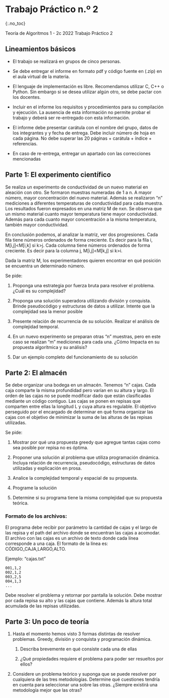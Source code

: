 Trabajo Práctico n.º 2
======================
{:.no_toc}

Teoría de Algoritmos 1 - 2c 2022
Trabajo Práctico 2

## Lineamientos básicos

- El trabajo se realizará en grupos de cinco personas.

- Se debe entregar el informe en formato pdf y código fuente en (.zip) en el aula virtual de la materia.

- El lenguaje de implementación es libre. Recomendamos utilizar C, C++ o Python. Sin embargo si se desea utilizar algún otro, se debe pactar con los docentes.

- Incluir en el informe los requisitos y procedimientos para su compilación y ejecución. La ausencia de esta información no permite probar el trabajo y deberá ser re-entregado con esta información.

- El informe debe presentar carátula con el nombre del grupo, datos de los integrantes y  y fecha de entrega. Debe incluir número de hoja en cada página. No debe superar las 20 páginas + carátula + índice + referencias.

- En caso de re-entrega, entregar un apartado con las correcciones mencionadas

## Parte 1: El experimento científico

Se realiza un experimento de conductividad de un nuevo material en aleación con otro. Se formaron muestras numeradas de 1 a n. A mayor número, mayor concentración del nuevo material. Además se realizaron “n” mediciones a diferentes temperaturas de conductividad para cada muestra. Los resultados fueron expresados en una matriz M de nxn. Se observa que un mismo material cuanto mayor temperatura tiene mayor conductividad. Además para cada cuanto mayor concentración a la misma temperatura, también mayor conductividad. 

En conclusión podemos, al analizar la matriz, ver dos progresiones. Cada fila tiene números ordenados de forma creciente. Es decir para la fila i, M[i,j]<M[i,k] si k>j. Cada columna tiene números ordenados de forma creciente. Es decir para la columna j, M[i,j]<M[k,j] si k>i.

Dada la matriz M, los experimentadores quieren encontrar en qué posición se encuentra un determinado número.


Se pide:

1.  Proponga una estrategia por fuerza bruta para resolver el problema. ¿Cuál es su complejidad?

1.  Proponga una solución superadora utilizando división y conquista. Brinde pseudocódigo y estructuras de datos a utilizar. Intente que la complejidad sea la menor posible

1.  Presente relación de recurrencia de su solución. Realizar el análisis de complejidad temporal.

1.  En un nuevo experimento se preparan otras “n” muestras, pero en este caso se realizan “m” mediciones para cada una. ¿Cómo Impacta en su propuesta algorítmica y su análisis?

1.  Dar un ejemplo completo del funcionamiento de su solución

## Parte 2: El almacén

Se debe organizar una bodega en un almacén. Tenemos “n” cajas. Cada caja comparte la misma profundidad pero varían en su altura y largo. El orden de las cajas no se puede modificar dado que están clasificadas mediante un código contiguo. Las cajas se ponen en repisas que comparten entre ellas la longitud L y cuya altura es regulable. El objetivo perseguido por el encargado de determinar en qué forma organizar las cajas con el objetivo de minimizar la suma de las alturas de las repisas utilizadas.

Se pide:

1. Mostrar por qué una propuesta greedy que agregue tantas cajas como sea posible por repisa no es óptima.

1. Proponer una solución al problema que utiliza programación dinámica. Incluya relación de recurrencia, pseudocódigo, estructuras de datos utilizadas y explicación en prosa.

1. Analice la complejidad temporal y espacial de su propuesta.

1. Programe la solución

1. Determine si su programa tiene la misma complejidad que su propuesta teórica. 

### Formato de los archivos:

El programa debe recibir por parámetro la cantidad de cajas y el largo de las repisa y el path del archivo donde se encuentran las cajas a acomodar. El archivo con las cajas es un archivo de texto donde cada línea corresponde a una caja. El formato de la línea es: CÓDIGO_CAJA,LARGO,ALTO.

Ejemplo: “cajas.txt”

	001,1,2
	002,1,2
	003,2,5
	004,1,3
	...

Debe resolver el problema y retornar por pantalla la solución. Debe mostrar por cada repisa su alto y las cajas que contiene. Además la altura total acumulada de las repisas utilizadas.

## Parte 3: Un poco de teoría

1. Hasta el momento hemos visto 3 formas distintas de resolver problemas. Greedy, división y conquista y programación dinámica.

   1. Describa brevemente en qué consiste cada una de ellas

   1. ¿Qué propiedades requiere el problema para poder ser resueltos por ellos?

1. Considere un problema teórico y suponga que se puede resolver por cualquiera de las tres metodologías. Determine qué cuestiones tendría en cuenta para seleccionar una sobre las otras. ¿Siempre existirá una metodología mejor que las otras?